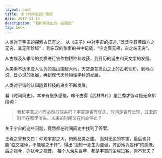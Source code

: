 ```yaml
---
layout: post
title: 读《时间简史》随想
date: 2017-11-14
description: “看时间简史的一些随想”
tag: book
---   
```


人类对于宇宙的探索古已有之。
从《庄子》中对宇宙的描述，”泛泛乎其若四方之无穷，其无所畛域“；
到东汉的张衡的书中记载，“宇之表无极，宙之端无穷“。

从古埃及从季节的变换进行农作物耕种和收获，到日历的诞生和天文学的发展。

从美索不达米亚人认为的高山围起大地，天空悬在高山之上的古老认知，到地心说、日心说的发展，再到现代天体物理学科的发展。

人类对宇宙的认知随着科技的进步不断发展。

看《时间简史》，本来有很多感悟，却不由得《武林外传》里吕秀才智斗姬无命那段词：

>我和宇宙之间有必然的联系吗？宇宙是否有尽头，时间是否有长短，过去的时间在那里消失，未来的时间又在何处停止？

关于宇宙的这些问题，竟然都在时间简史中找到了答案。

王羲之曾有文曰：仰观宇宙之大，俯察品类之盛。
面对无边的宇宙，最后也只能“临文嗟悼，不能喻之于怀”。得出“固知一死生为虚诞，齐彭殇为妄作”的感慨。
后之视今，亦犹今之视昔。
每个人匆匆百年，都是宇宙的尘埃过客，岂不悲夫？
